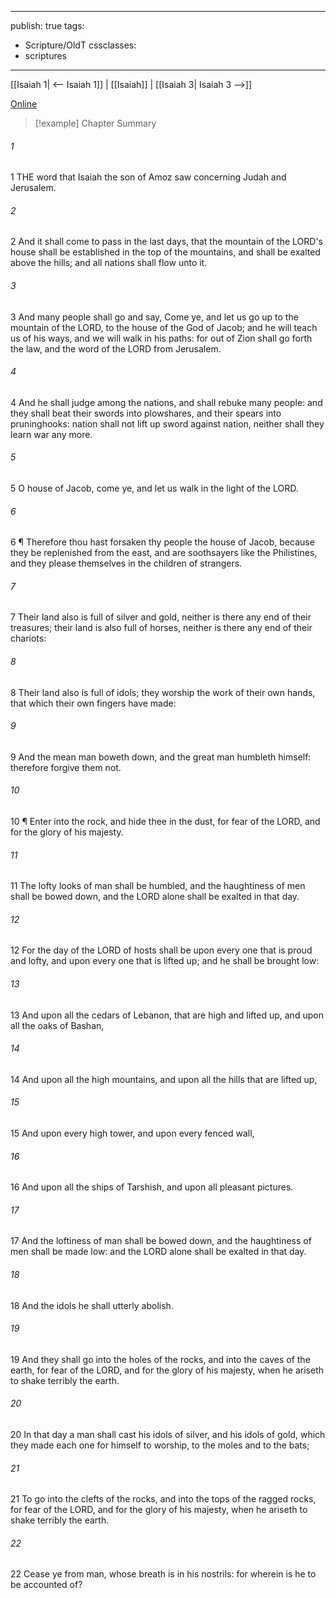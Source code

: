 

---
publish: true
tags:
  - Scripture/OldT
cssclasses:
  - scriptures
---
[[Isaiah 1| <-- Isaiah 1]] | [[Isaiah]] | [[Isaiah 3| Isaiah 3 -->]]

[Online](https://churchofjesuschrist.org/study/scriptures/ot/isa/2?lang=eng)

>[!example] Chapter Summary
>
###### 1
1 THE word that Isaiah the son of Amoz saw concerning Judah and Jerusalem.
###### 2
2 And it shall come to pass in the last days, that the mountain of the LORD's house shall be established in the top of the mountains, and shall be exalted above the hills; and all nations shall flow unto it.
###### 3
3 And many people shall go and say, Come ye, and let us go up to the mountain of the LORD, to the house of the God of Jacob; and he will teach us of his ways, and we will walk in his paths: for out of Zion shall go forth the law, and the word of the LORD from Jerusalem.
###### 4
4 And he shall judge among the nations, and shall rebuke many people: and they shall beat their swords into plowshares, and their spears into pruninghooks: nation shall not lift up sword against nation, neither shall they learn war any more.
###### 5
5 O house of Jacob, come ye, and let us walk in the light of the LORD.
###### 6
6 ¶ Therefore thou hast forsaken thy people the house of Jacob, because they be replenished from the east, and are soothsayers like the Philistines, and they please themselves in the children of strangers.
###### 7
7 Their land also is full of silver and gold, neither is there any end of their treasures; their land is also full of horses, neither is there any end of their chariots:
###### 8
8 Their land also is full of idols; they worship the work of their own hands, that which their own fingers have made:
###### 9
9 And the mean man boweth down, and the great man humbleth himself: therefore forgive them not.
###### 10
10 ¶ Enter into the rock, and hide thee in the dust, for fear of the LORD, and for the glory of his majesty.
###### 11
11 The lofty looks of man shall be humbled, and the haughtiness of men shall be bowed down, and the LORD alone shall be exalted in that day.
###### 12
12 For the day of the LORD of hosts shall be upon every one that is proud and lofty, and upon every one that is lifted up; and he shall be brought low:
###### 13
13 And upon all the cedars of Lebanon, that are high and lifted up, and upon all the oaks of Bashan,
###### 14
14 And upon all the high mountains, and upon all the hills that are lifted up,
###### 15
15 And upon every high tower, and upon every fenced wall,
###### 16
16 And upon all the ships of Tarshish, and upon all pleasant pictures.
###### 17
17 And the loftiness of man shall be bowed down, and the haughtiness of men shall be made low: and the LORD alone shall be exalted in that day.
###### 18
18 And the idols he shall utterly abolish.
###### 19
19 And they shall go into the holes of the rocks, and into the caves of the earth, for fear of the LORD, and for the glory of his majesty, when he ariseth to shake terribly the earth.
###### 20
20 In that day a man shall cast his idols of silver, and his idols of gold, which they made each one for himself to worship, to the moles and to the bats;
###### 21
21 To go into the clefts of the rocks, and into the tops of the ragged rocks, for fear of the LORD, and for the glory of his majesty, when he ariseth to shake terribly the earth.
###### 22
22 Cease ye from man, whose breath is in his nostrils: for wherein is he to be accounted of?



